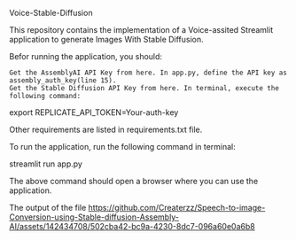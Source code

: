 Voice-Stable-Diffusion

This repository contains the implementation of a Voice-assited Streamlit application to generate Images With Stable Diffusion. 

Befor running the application, you should:

    Get the AssemblyAI API Key from here. In app.py, define the API key as assembly_auth_key(line 15).
    Get the Stable Diffusion API Key from here. In terminal, execute the following command:

export REPLICATE_API_TOKEN=Your-auth-key

Other requirements are listed in requirements.txt file.

To run the application, run the following command in terminal:

streamlit run app.py

The above command should open a browser where you can use the application.


The output of the file 
https://github.com/Createrzz/Speech-to-image-Conversion-using-Stable-diffusion-Assembly-AI/assets/142434708/502cba42-bc9a-4230-8dc7-096a60e0a6b8

